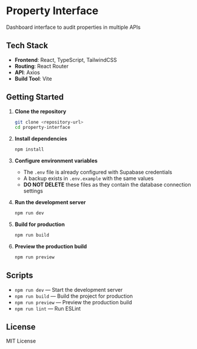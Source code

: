 # Property Interface

Dashboard interface to audit properties in multiple APIs


## Tech Stack

- **Frontend**: React, TypeScript, TailwindCSS
- **Routing**: React Router
- **API**: Axios
- **Build Tool**: Vite

## Getting Started

1. **Clone the repository**
   ```bash
   git clone <repository-url>
   cd property-interface
   ```

2. **Install dependencies**
   ```bash
   npm install
   ```

3. **Configure environment variables**
   - The `.env` file is already configured with Supabase credentials
   - A backup exists in `.env.example` with the same values
   - **DO NOT DELETE** these files as they contain the database connection settings
4. **Run the development server**
   ```bash
   npm run dev
   ```

5. **Build for production**
   ```bash
   npm run build
   ```

6. **Preview the production build**
   ```bash
   npm run preview
   ```


## Scripts

- `npm run dev` — Start the development server
- `npm run build` — Build the project for production
- `npm run preview` — Preview the production build
- `npm run lint` — Run ESLint


## License

MIT License
